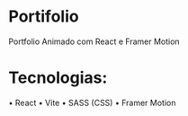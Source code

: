 # Portifolio

Portfolio Animado com React e Framer Motion

# Tecnologias:

• React
• Vite
• SASS (CSS)
• Framer Motion
